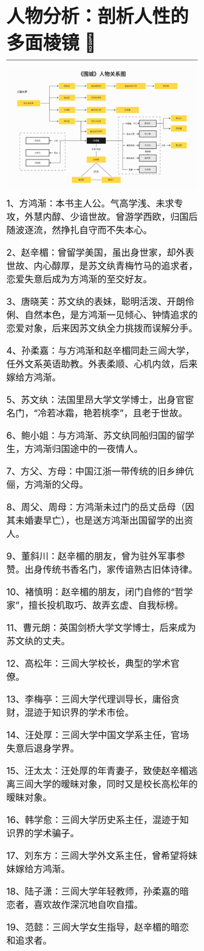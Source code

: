 <font size=7>**人物分析：剖析人性的多面棱镜** 🧐</font>

---

![人物关系](人物关系.png)

<font size=5>1、方鸿渐：本书主人公。气高学浅、未求专攻，外慧内醇、少谙世故。曾游学西欧，归国后随波逐流，然挣扎自守而不失本心。

2、赵辛楣：曾留学美国，虽出身世家，却外表世故、内心醇厚，是苏文纨青梅竹马的追求者，恋爱失意后成为方鸿渐的至交好友。

3、唐晓芙：苏文纨的表妹，聪明活泼、开朗伶俐、自然本色，是方鸿渐一见倾心、钟情追求的恋爱对象，后来因苏文纨全力挑拨而误解分手。

4、孙柔嘉：与方鸿渐和赵辛楣同赴三闾大学，任外文系英语助教。外表柔顺、心机内敛，后来嫁给方鸿渐。

5、苏文纨：法国里昂大学文学博士，出身官宦名门，“冷若冰霜，艳若桃李”，且老于世故。

6、鲍小姐：与方鸿渐、苏文纨同船归国的留学生，方鸿渐归国途中的一夜情人。

7、方父、方母：中国江浙一带传统的旧乡绅伉俪，方鸿渐的父母。

8、周父、周母：方鸿渐未过门的岳丈岳母（因其未婚妻早亡），也是送方鸿渐出国留学的出资人。

9、董斜川：赵辛楣的朋友，曾为驻外军事参赞。出身传统书香名门，家传谙熟古旧体诗律。

10、褚慎明：赵辛楣的朋友，闭门自修的“哲学家”，擅长投机取巧、故弄玄虚、自我标榜。

11、曹元朗：英国剑桥大学文学博士，后来成为苏文纨的丈夫。

12、高松年：三闾大学校长，典型的学术官僚。

13、李梅亭：三闾大学代理训导长，庸俗贪财，混迹于知识界的学术市侩。

14、汪处厚：三闾大学中国文学系主任，官场失意后退身学界。

15、汪太太：汪处厚的年青妻子，致使赵辛楣逃离三闾大学的暧昧对象，同时又是校长高松年的暧昧对象。

16、韩学愈：三闾大学历史系主任，混迹于知识界的学术骗子。

17、刘东方：三闾大学外文系主任，曾希望将妹妹嫁给方鸿渐。

18、陆子潇：三闾大学年轻教师，孙柔嘉的暗恋者，喜欢故作深沉地自吹自擂。

19、范懿：三闾大学女生指导，赵辛楣的暗恋和追求者。